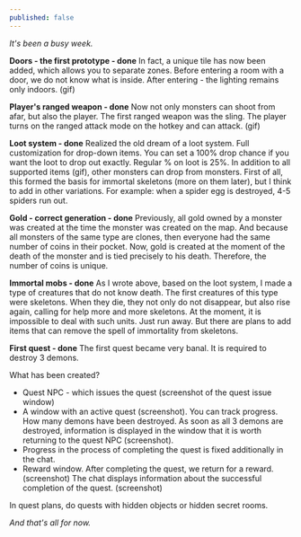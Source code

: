 ```yaml
---
published: false
---
```

_It's been a busy week._

**Doors - the first prototype - done**
In fact, a unique tile has now been added, which allows you to separate zones. Before entering a room with a door, we do not know what is inside. After entering - the lighting remains only indoors. (gif)

**Player's ranged weapon - done**
Now not only monsters can shoot from afar, but also the player. The first ranged weapon was the sling. The player turns on the ranged attack mode on the hotkey and can attack. (gif)

**Loot system - done**
Realized the old dream of a loot system. Full customization for drop-down items. You can set a 100% drop chance if you want the loot to drop out exactly. Regular % on loot is 25%. In addition to all supported items (gif), other monsters can drop from monsters. First of all, this formed the basis for immortal skeletons (more on them later), but I think to add in other variations. For example: when a spider egg is destroyed, 4-5 spiders run out.

**Gold - correct generation - done**
Previously, all gold owned by a monster was created at the time the monster was created on the map. And because all monsters of the same type are clones, then everyone had the same number of coins in their pocket. Now, gold is created at the moment of the death of the monster and is tied precisely to his death. Therefore, the number of coins is unique.

**Immortal mobs - done**
As I wrote above, based on the loot system, I made a type of creatures that do not know death. The first creatures of this type were skeletons. When they die, they not only do not disappear, but also rise again, calling for help more and more skeletons. At the moment, it is impossible to deal with such units. Just run away. But there are plans to add items that can remove the spell of immortality from skeletons.

**First quest - done**
The first quest became very banal. It is required to destroy 3 demons.

What has been created?

- Quest NPC - which issues the quest (screenshot of the quest issue window)
- A window with an active quest (screenshot). You can track progress. How many demons have been destroyed. As soon as all 3 demons are destroyed, information is displayed in the window that it is worth returning to the quest NPC (screenshot).
- Progress in the process of completing the quest is fixed additionally in the chat.
- Reward window. After completing the quest, we return for a reward. (screenshot) The chat displays information about the successful completion of the quest. (screenshot)

In quest plans, do quests with hidden objects or hidden secret rooms.

_And that's all for now._

